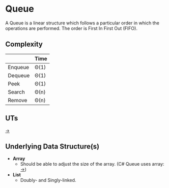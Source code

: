 # Queue

A Queue is a linear structure which follows a particular order in which the operations are performed. The order is First In First Out (FIFO).

## Complexity

|         | Time |
| ---     | ---  |
| Enqueue | Θ(1) |
| Dequeue | Θ(1) |
| Peek    | Θ(1) |
| Search  | Θ(n) |
| Remove  | Θ(n) |

## UTs

[->](https://github.com/EugeneBuryak/Practice/blob/master/DataStructures/UTs/Queue/QueueUTs.cs)

## Underlying Data Structure(s)

* **Array**
  * Should be able to adjust the size of the array. (C# Queue uses array: [->](https://referencesource.microsoft.com/#System/compmod/system/collections/generic/queue.cs))
* **List**
  * Doubly- and Singly-linked.
